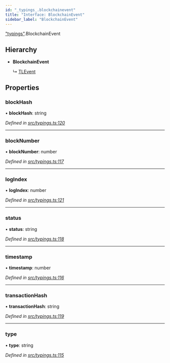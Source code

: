 ```yaml
---
id: "_typings_.blockchainevent"
title: "Interface: BlockchainEvent"
sidebar_label: "BlockchainEvent"
---
```


["typings"](../modules/_typings_.md).BlockchainEvent

## Hierarchy

* **BlockchainEvent**

  ↳ [TLEvent](_typings_.tlevent.md)

## Properties

### blockHash

•  **blockHash**: string

*Defined in [src/typings.ts:120](https://github.com/trustlines-protocol/clientlib/blob/a897659/src/typings.ts#L120)*

___

### blockNumber

•  **blockNumber**: number

*Defined in [src/typings.ts:117](https://github.com/trustlines-protocol/clientlib/blob/a897659/src/typings.ts#L117)*

___

### logIndex

•  **logIndex**: number

*Defined in [src/typings.ts:121](https://github.com/trustlines-protocol/clientlib/blob/a897659/src/typings.ts#L121)*

___

### status

•  **status**: string

*Defined in [src/typings.ts:118](https://github.com/trustlines-protocol/clientlib/blob/a897659/src/typings.ts#L118)*

___

### timestamp

•  **timestamp**: number

*Defined in [src/typings.ts:116](https://github.com/trustlines-protocol/clientlib/blob/a897659/src/typings.ts#L116)*

___

### transactionHash

•  **transactionHash**: string

*Defined in [src/typings.ts:119](https://github.com/trustlines-protocol/clientlib/blob/a897659/src/typings.ts#L119)*

___

### type

•  **type**: string

*Defined in [src/typings.ts:115](https://github.com/trustlines-protocol/clientlib/blob/a897659/src/typings.ts#L115)*
